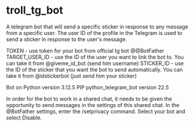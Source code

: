# troll_tg_bot
A telegram bot that will send a specific sticker in response to any message from a specific user. The user ID of the profile in the Telegram is used to send a sticker in response to the user's message.

TOKEN - use token for your bot from official tg bot @@BotFather
TARGET_USER_ID - use the ID of the user you want to link the bot to. You can take it from @giveme_id_bot (send him username)
STICKER_ID - use the ID of the sticker that you want the bot to send automatically. You can take it from @idstickerbot (just send him your sticker)

Bot on Python version 3.12.5
PIP python_telegram_bot version 22.5

In order for the bot to work in a shared chat, it needs to be given the opportunity to send messages in the settings of this shared chat.
In the @BotFather settings, enter the /setprivacy command. Select your bot and select Disable.
